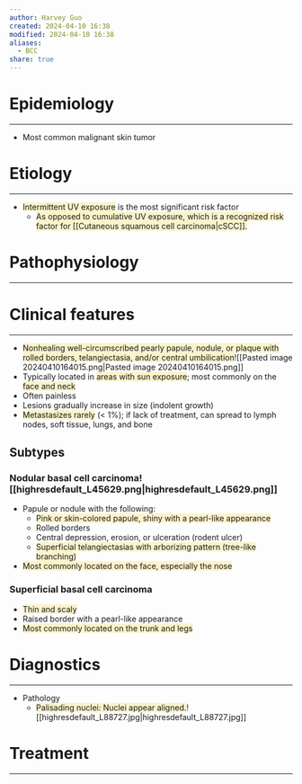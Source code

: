 ```yaml
---
author: Harvey Guo
created: 2024-04-10 16:38
modified: 2024-04-10 16:38
aliases:
  - BCC
share: true
---
```

# Epidemiology
---
- Most common malignant skin tumor

# Etiology
---
- <span style="background:rgba(240, 200, 0, 0.2)">Intermittent UV exposure</span> is the most significant risk factor
	- <span style="background:rgba(240, 200, 0, 0.2)">As opposed to cumulative UV exposure, which is a recognized risk factor for [[Cutaneous squamous cell carcinoma|cSCC]].</span>

# Pathophysiology
---


# Clinical features
---
- <span style="background:rgba(240, 200, 0, 0.2)">Nonhealing well-circumscribed pearly papule, nodule, or plaque with rolled borders, telangiectasia, and/or central umbilication</span>![[Pasted image 20240410164015.png|Pasted image 20240410164015.png]]
- Typically located in <span style="background:rgba(240, 200, 0, 0.2)">areas with sun exposure</span>; most commonly on the <span style="background:rgba(240, 200, 0, 0.2)">face and neck</span>
- Often painless
- Lesions gradually increase in size (indolent growth)
- <span style="background:rgba(240, 200, 0, 0.2)">Metastasizes rarely</span> (< 1%); if lack of treatment, can spread to lymph nodes, soft tissue, lungs, and bone
## Subtypes
### Nodular basal cell carcinoma![[highresdefault_L45629.png|highresdefault_L45629.png]]
- Papule or nodule with the following:  
	- <span style="background:rgba(240, 200, 0, 0.2)">Pink or skin-colored papule, shiny with a pearl-like appearance</span>
	- Rolled borders
	- Central depression, erosion, or ulceration (rodent ulcer) 
	- <span style="background:rgba(240, 200, 0, 0.2)">Superficial telangiectasias with arborizing pattern (tree-like branching)</span>
- <span style="background:rgba(240, 200, 0, 0.2)">Most commonly located on the face, especially the nose</span>
### Superficial basal cell carcinoma
- <span style="background:rgba(240, 200, 0, 0.2)">Thin and scaly </span>
- Raised border with a pearl-like appearance
- <span style="background:rgba(240, 200, 0, 0.2)">Most commonly located on the trunk and legs</span>
# Diagnostics
---
- Pathology
	- <span style="background:rgba(240, 200, 0, 0.2)">Palisading nuclei: Nuclei appear aligned.</span>![[highresdefault_L88727.jpg|highresdefault_L88727.jpg]]

# Treatment
---

